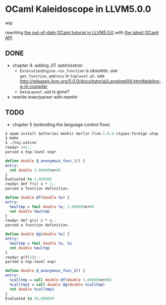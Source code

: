 # OCaml Kaleidoscope in LLVM5.0.0

wip

rewriting [the out-of-date OCaml tutorial in LLVM5.0.0](http://releases.llvm.org/5.0.0/docs/tutorial/index.html) with [the latest OCaml API](https://llvm.moe/ocaml/index.html)


## DONE
- chapter 4: adding JIT optimization
  - `ExcecutionEngine.run_function` is obsolete. use `get_function_address` in `toplevel.ml`. see http://releases.llvm.org/5.0.0/docs/tutorial/LangImpl04.html#adding-a-jit-compiler
  - `DataLayout.add` is gone?
- rewrite lexer/parser with menhir

## TODO
- chapter 5 (extending the language control flow)


``` llvm
$ opam install batteries menhir merlin llvm.5.0.0 ctypes-foreign utop
$ make
$ ./toy.native
ready> 1+2;;
parsed a top-level expr

define double @_anonymous_func_1() {
entry:
  ret double 3.000000e+00
}
Evaluated to 3.000000
ready> def f(x) x * 2;;
parsed a function definition.

define double @f(double %x) {
entry:
  %multmp = fmul double %x, 2.000000e+00
  ret double %multmp
}
ready> def g(x) x * x;;
parsed a function definition.

define double @g(double %x) {
entry:
  %multmp = fmul double %x, %x
  ret double %multmp
}
ready> g(f(3));;
parsed a top-level expr

define double @_anonymous_func_2() {
entry:
  %calltmp = call double @f(double 3.000000e+00)
  %calltmp1 = call double @g(double %calltmp)
  ret double %calltmp1
}
Evaluated to 36.000000
```

